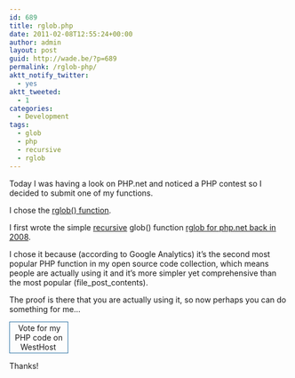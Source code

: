 ```yaml
---
id: 689
title: rglob.php
date: 2011-02-08T12:55:24+00:00
author: admin
layout: post
guid: http://wade.be/?p=689
permalink: /rglob-php/
aktt_notify_twitter:
  - yes
aktt_tweeted:
  - 1
categories:
  - Development
tags:
  - glob
  - php
  - recursive
  - rglob
---
```

<p class="lead">
  Today I was having a look on PHP.net and noticed a PHP contest so I decided to submit one of my functions.
</p>

I chose the [rglob() function](http://code.google.com/p/hm2k/source/browse/trunk/code/php/functions/rglob.php).

<!--more-->

I first wrote the simple [recursive](http://www.google.co.uk/search?&q=recursion) glob() function [rglob for php.net back in 2008](http://www.php.net/manual/en/function.glob.php#87221).

I chose it because (according to Google Analytics) it&#8217;s the second most popular PHP function in my open source code collection, which means people are actually using it and it&#8217;s more simpler yet comprehensive than the most popular (file\_post\_contents).

The proof is there that you are actually using it, so now perhaps you can do something for me&#8230;

<div style="border: 1px solid #2D73A5; padding: 2px; width: 100px; text-align: center;">
  <a style="text-decoration: none;" href="http://projects.westhost.com/contest/php/function/rglob/123"><img src="http://projects.westhost.com/contest/php/images/thumb.png" alt="" /><br /> <span style="padding: 2px;">Vote for my PHP code on WestHost</span></a>
</div>

Thanks!